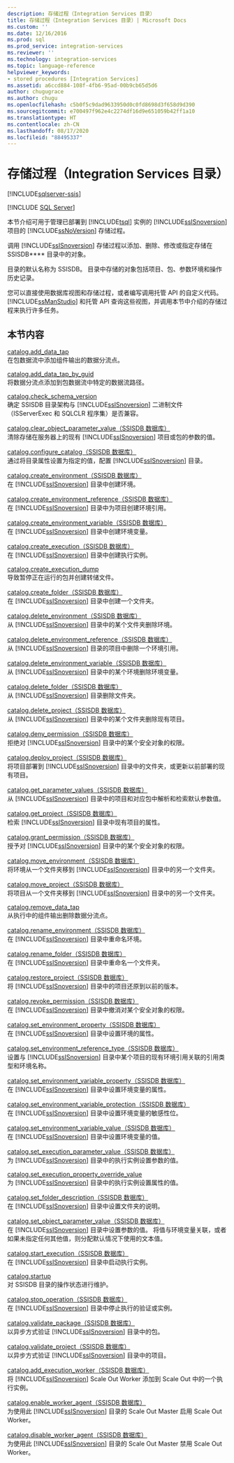 ```yaml
---
description: 存储过程（Integration Services 目录）
title: 存储过程（Integration Services 目录）| Microsoft Docs
ms.custom: ''
ms.date: 12/16/2016
ms.prod: sql
ms.prod_service: integration-services
ms.reviewer: ''
ms.technology: integration-services
ms.topic: language-reference
helpviewer_keywords:
- stored procedures [Integration Services]
ms.assetid: a6ccd884-108f-4fb6-95ad-00b9cb65d5d6
author: chugugrace
ms.author: chugu
ms.openlocfilehash: c5b0f5c9dad9633950d0c0fd8698d3f658d9d390
ms.sourcegitcommit: e700497f962e4c2274df16d9e651059b42ff1a10
ms.translationtype: HT
ms.contentlocale: zh-CN
ms.lasthandoff: 08/17/2020
ms.locfileid: "88495337"
---
```

# <a name="stored-procedures-integration-services-catalog"></a>存储过程（Integration Services 目录）

[!INCLUDE[sqlserver-ssis](../../includes/applies-to-version/sqlserver-ssis.md)]


[!INCLUDE [SQL Server](../../includes/applies-to-version/sqlserver.md)]

  本节介绍可用于管理已部署到 [!INCLUDE[tsql](../../includes/tsql-md.md)] 实例的 [!INCLUDE[ssISnoversion](../../includes/ssisnoversion-md.md)] 项目的 [!INCLUDE[ssNoVersion](../../includes/ssnoversion-md.md)] 存储过程。  
  
 调用 [!INCLUDE[ssISnoversion](../../includes/ssisnoversion-md.md)] 存储过程以添加、删除、修改或指定存储在 SSISDB**** 目录中的对象。  
  
 目录的默认名称为 SSISDB。 目录中存储的对象包括项目、包、参数环境和操作历史记录。  
  
 您可以直接使用数据库视图和存储过程，或者编写调用托管 API 的自定义代码。 [!INCLUDE[ssManStudio](../../includes/ssmanstudio-md.md)] 和托管 API 查询这些视图，并调用本节中介绍的存储过程来执行许多任务。  
  
## <a name="in-this-section"></a>本节内容  
 [catalog.add_data_tap](../../integration-services/system-stored-procedures/catalog-add-data-tap.md)  
 在包数据流中添加组件输出的数据分流点。  
  
 [catalog.add_data_tap_by_guid](../../integration-services/system-stored-procedures/catalog-add-data-tap-by-guid.md)  
 将数据分流点添加到包数据流中特定的数据流路径。  
  
 [catalog.check_schema_version](../../integration-services/system-stored-procedures/catalog-check-schema-version.md)  
 确定 SSISDB 目录架构与 [!INCLUDE[ssISnoversion](../../includes/ssisnoversion-md.md)] 二进制文件（ISServerExec 和 SQLCLR 程序集）是否兼容。  
  
 [catalog.clear_object_parameter_value（SSISDB 数据库）](../../integration-services/system-stored-procedures/catalog-clear-object-parameter-value-ssisdb-database.md)  
 清除存储在服务器上的现有 [!INCLUDE[ssISnoversion](../../includes/ssisnoversion-md.md)] 项目或包的参数的值。  
  
 [catalog.configure_catalog（SSISDB 数据库）](../../integration-services/system-stored-procedures/catalog-configure-catalog-ssisdb-database.md)  
 通过将目录属性设置为指定的值，配置 [!INCLUDE[ssISnoversion](../../includes/ssisnoversion-md.md)] 目录。  
  
 [catalog.create_environment（SSISDB 数据库）](../../integration-services/system-stored-procedures/catalog-create-environment-ssisdb-database.md)  
 在 [!INCLUDE[ssISnoversion](../../includes/ssisnoversion-md.md)] 目录中创建环境。  
  
 [catalog.create_environment_reference（SSISDB 数据库）](../../integration-services/system-stored-procedures/catalog-create-environment-reference-ssisdb-database.md)  
 在 [!INCLUDE[ssISnoversion](../../includes/ssisnoversion-md.md)] 目录中为项目创建环境引用。  
  
 [catalog.create_environment_variable（SSISDB 数据库）](../../integration-services/system-stored-procedures/catalog-create-environment-variable-ssisdb-database.md)  
 在 [!INCLUDE[ssISnoversion](../../includes/ssisnoversion-md.md)] 目录中创建环境变量。  
  
 [catalog.create_execution（SSISDB 数据库）](../../integration-services/system-stored-procedures/catalog-create-execution-ssisdb-database.md)  
 在 [!INCLUDE[ssISnoversion](../../includes/ssisnoversion-md.md)] 目录中创建执行实例。  
  
 [catalog.create_execution_dump](../../integration-services/system-stored-procedures/catalog-create-execution-dump.md)  
 导致暂停正在运行的包并创建转储文件。  
  
 [catalog.create_folder（SSISDB 数据库）](../../integration-services/system-stored-procedures/catalog-create-folder-ssisdb-database.md)  
 在 [!INCLUDE[ssISnoversion](../../includes/ssisnoversion-md.md)] 目录中创建一个文件夹。  
  
 [catalog.delete_environment（SSISDB 数据库）](../../integration-services/system-stored-procedures/catalog-delete-environment-ssisdb-database.md)  
 从 [!INCLUDE[ssISnoversion](../../includes/ssisnoversion-md.md)] 目录中的某个文件夹删除环境。  
  
 [catalog.delete_environment_reference（SSISDB 数据库）](../../integration-services/system-stored-procedures/catalog-delete-environment-reference-ssisdb-database.md)  
 从 [!INCLUDE[ssISnoversion](../../includes/ssisnoversion-md.md)] 目录的项目中删除一个环境引用。  
  
 [catalog.delete_environment_variable（SSISDB 数据库）](../../integration-services/system-stored-procedures/catalog-delete-environment-variable-ssisdb-database.md)  
 从 [!INCLUDE[ssISnoversion](../../includes/ssisnoversion-md.md)] 目录中的某个环境删除环境变量。  
  
 [catalog.delete_folder（SSISDB 数据库）](../../integration-services/system-stored-procedures/catalog-delete-folder-ssisdb-database.md)  
 从 [!INCLUDE[ssISnoversion](../../includes/ssisnoversion-md.md)] 目录删除文件夹。  
  
 [catalog.delete_project（SSISDB 数据库）](../../integration-services/system-stored-procedures/catalog-delete-project-ssisdb-database.md)  
 从 [!INCLUDE[ssISnoversion](../../includes/ssisnoversion-md.md)] 目录中的某个文件夹删除现有项目。  
  
 [catalog.deny_permission（SSISDB 数据库）](../../integration-services/system-stored-procedures/catalog-deny-permission-ssisdb-database.md)  
 拒绝对 [!INCLUDE[ssISnoversion](../../includes/ssisnoversion-md.md)] 目录中的某个安全对象的权限。  
  
 [catalog.deploy_project（SSISDB 数据库）](../../integration-services/system-stored-procedures/catalog-deploy-project-ssisdb-database.md)  
 将项目部署到 [!INCLUDE[ssISnoversion](../../includes/ssisnoversion-md.md)] 目录中的文件夹，或更新以前部署的现有项目。  
  
 [catalog.get_parameter_values（SSISDB 数据库）](../../integration-services/system-stored-procedures/catalog-get-parameter-values-ssisdb-database.md)  
 从 [!INCLUDE[ssISnoversion](../../includes/ssisnoversion-md.md)] 目录中的项目和对应包中解析和检索默认参数值。  
  
 [catalog.get_project（SSISDB 数据库）](../../integration-services/system-stored-procedures/catalog-get-project-ssisdb-database.md)  
 检索 [!INCLUDE[ssISnoversion](../../includes/ssisnoversion-md.md)] 目录中现有项目的属性。  
  
 [catalog.grant_permission（SSISDB 数据库）](../../integration-services/system-stored-procedures/catalog-grant-permission-ssisdb-database.md)  
 授予对 [!INCLUDE[ssISnoversion](../../includes/ssisnoversion-md.md)] 目录中的某个安全对象的权限。  
  
 [catalog.move_environment（SSISDB 数据库）](../../integration-services/system-stored-procedures/catalog-move-environment-ssisdb-database.md)  
 将环境从一个文件夹移到 [!INCLUDE[ssISnoversion](../../includes/ssisnoversion-md.md)] 目录中的另一个文件夹。  
  
 [catalog.move_project（SSISDB 数据库）](../../integration-services/system-stored-procedures/catalog-move-project-ssisdb-database.md)  
 将项目从一个文件夹移到 [!INCLUDE[ssISnoversion](../../includes/ssisnoversion-md.md)] 目录中的另一个文件夹。  
  
 [catalog.remove_data_tap](../../integration-services/system-stored-procedures/catalog-remove-data-tap.md)  
 从执行中的组件输出删除数据分流点。  
  
 [catalog.rename_environment（SSISDB 数据库）](../../integration-services/system-stored-procedures/catalog-rename-environment-ssisdb-database.md)  
 在 [!INCLUDE[ssISnoversion](../../includes/ssisnoversion-md.md)] 目录中重命名环境。  
  
 [catalog.rename_folder（SSISDB 数据库）](../../integration-services/system-stored-procedures/catalog-rename-folder-ssisdb-database.md)  
 在 [!INCLUDE[ssISnoversion](../../includes/ssisnoversion-md.md)] 目录中重命名一个文件夹。  
  
 [catalog.restore_project（SSISDB 数据库）](../../integration-services/system-stored-procedures/catalog-restore-project-ssisdb-database.md)  
 将 [!INCLUDE[ssISnoversion](../../includes/ssisnoversion-md.md)] 目录中的项目还原到以前的版本。  
  
 [catalog.revoke_permission（SSISDB 数据库）](../../integration-services/system-stored-procedures/catalog-revoke-permission-ssisdb-database.md)  
 在 [!INCLUDE[ssISnoversion](../../includes/ssisnoversion-md.md)] 目录中撤消对某个安全对象的权限。  
  
 [catalog.set_environment_property（SSISDB 数据库）](../../integration-services/system-stored-procedures/catalog-set-environment-property-ssisdb-database.md)  
 在 [!INCLUDE[ssISnoversion](../../includes/ssisnoversion-md.md)] 目录中设置环境的属性。  
  
 [catalog.set_environment_reference_type（SSISDB 数据库）](../../integration-services/system-stored-procedures/catalog-set-environment-reference-type-ssisdb-database.md)  
 设置与 [!INCLUDE[ssISnoversion](../../includes/ssisnoversion-md.md)] 目录中某个项目的现有环境引用关联的引用类型和环境名称。  
  
 [catalog.set_environment_variable_property（SSISDB 数据库）](../../integration-services/system-stored-procedures/catalog-set-environment-variable-property-ssisdb-database.md)  
 在 [!INCLUDE[ssISnoversion](../../includes/ssisnoversion-md.md)] 目录中设置环境变量的属性。  
  
 [catalog.set_environment_variable_protection（SSISDB 数据库）](../../integration-services/system-stored-procedures/catalog-set-environment-variable-protection-ssisdb-database.md)  
 在 [!INCLUDE[ssISnoversion](../../includes/ssisnoversion-md.md)] 目录中设置环境变量的敏感性位。  
  
 [catalog.set_environment_variable_value（SSISDB 数据库）](../../integration-services/system-stored-procedures/catalog-set-environment-variable-value-ssisdb-database.md)  
 在 [!INCLUDE[ssISnoversion](../../includes/ssisnoversion-md.md)] 目录中设置环境变量的值。  
  
 [catalog.set_execution_parameter_value（SSISDB 数据库）](../../integration-services/system-stored-procedures/catalog-set-execution-parameter-value-ssisdb-database.md)  
 为 [!INCLUDE[ssISnoversion](../../includes/ssisnoversion-md.md)] 目录中的执行实例设置参数的值。  
  
 [catalog.set_execution_property_override_value](../../integration-services/system-stored-procedures/catalog-set-execution-property-override-value.md)  
 为 [!INCLUDE[ssISnoversion](../../includes/ssisnoversion-md.md)] 目录中的执行实例设置属性的值。  
  
 [catalog.set_folder_description（SSISDB 数据库）](../../integration-services/system-stored-procedures/catalog-set-folder-description-ssisdb-database.md)  
 在 [!INCLUDE[ssISnoversion](../../includes/ssisnoversion-md.md)] 目录中设置文件夹的说明。  
  
 [catalog.set_object_parameter_value（SSISDB 数据库）](../../integration-services/system-stored-procedures/catalog-set-object-parameter-value-ssisdb-database.md)  
 在 [!INCLUDE[ssISnoversion](../../includes/ssisnoversion-md.md)] 目录中设置参数的值。 将值与环境变量关联，或者如果未指定任何其他值，则分配默认情况下使用的文本值。  
  
 [catalog.start_execution（SSISDB 数据库）](../../integration-services/system-stored-procedures/catalog-start-execution-ssisdb-database.md)  
 在 [!INCLUDE[ssISnoversion](../../includes/ssisnoversion-md.md)] 目录中启动执行实例。  
  
 [catalog.startup](../../integration-services/system-stored-procedures/catalog-startup.md)  
 对 SSISDB 目录的操作状态进行维护。  
  
 [catalog.stop_operation（SSISDB 数据库）](../../integration-services/system-stored-procedures/catalog-stop-operation-ssisdb-database.md)  
 在 [!INCLUDE[ssISnoversion](../../includes/ssisnoversion-md.md)] 目录中停止执行的验证或实例。  
  
 [catalog.validate_package（SSISDB 数据库）](../../integration-services/system-stored-procedures/catalog-validate-package-ssisdb-database.md)  
 以异步方式验证 [!INCLUDE[ssISnoversion](../../includes/ssisnoversion-md.md)] 目录中的包。  
  
 [catalog.validate_project（SSISDB 数据库）](../../integration-services/system-stored-procedures/catalog-validate-project-ssisdb-database.md)  
 以异步方式验证 [!INCLUDE[ssISnoversion](../../includes/ssisnoversion-md.md)] 目录中的项目。  
  
[catalog.add_execution_worker（SSISDB 数据库）](../../integration-services/system-stored-procedures/catalog-add-execution-worker-ssisdb-database.md)   
将 [!INCLUDE[ssISnoversion](../../includes/ssisnoversion-md.md)] Scale Out Worker 添加到 Scale Out 中的一个执行实例。

[catalog.enable_worker_agent（SSISDB 数据库）](../../integration-services/system-stored-procedures/catalog-enable-worker-agent-ssisdb-database.md)   
为使用此 [!INCLUDE[ssISnoversion](../../includes/ssisnoversion-md.md)] 目录的 Scale Out Master 启用 Scale Out Worker。

[catalog.disable_worker_agent（SSISDB 数据库）](../../integration-services/system-stored-procedures/catalog-disable-worker-agent-ssisdb-database.md)   
为使用此 [!INCLUDE[ssISnoversion](../../includes/ssisnoversion-md.md)] 目录的 Scale Out Master 禁用 Scale Out Worker。


